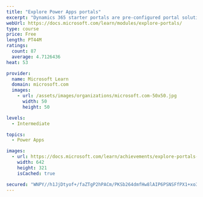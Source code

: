 ```yaml
---
title: "Explore Power Apps portals"
excerpt: "Dynamics 365 starter portals are pre-configured portal solutions that are available to help accelerate deployment. Typical portal projects will have unique requirements, but a starter portal provides an environment that is immediately suitable for specific scenarios and audiences."
webUrl: https://docs.microsoft.com/learn/modules/explore-portals/
type: course
price: Free
length: PT44M
ratings:
  count: 87
  average: 4.7126436
heat: 53

provider:
  name: Microsoft Learn
  domain: microsoft.com
  images:
    - url: /assets/images/organizations/microsoft.com-50x50.jpg
      width: 50
      height: 50

levels:
  - Intermediate

topics:
  - Power Apps

images:
  - url: https://docs.microsoft.com/learn/achievements/explore-portals-social.png
    width: 642
    height: 321
    isCached: true

secured: "WNPY//h1JjDtyof+/faZTgP2hPACm/PKSb264dmfHw8lAIP6PSNSFfPX1+xo3lBfGpI41VtzmO+H6aBV0yGRi+qPkHokKL/Bn3W9rASB5pypSvtKLhgFoyPAkpy1ltBHvtIknl2eWrS/7zlbTou6GtpPATQxLwCOG9RtAXyobqyk12IMsCRvLiJXThnbVt5Lra21f2/yx0hiRq1XrlEprJOhhi8v8ctTb8DzU892JuF3fSjf4vgsdIukEk98Pw+gZm3PIEwVVIq7jLtVVBTg25kYxTXu3+167P/UVd1WDCMumt2Oduth/VlEv4oGjVmS1wQWzT/vtdkBn9m+2BObGGQ90C5BKvM0pYoYzfvLhpEwMh+/Ny3Uj1YGVub8iAS6/RCm146D2Qm4bxoC5Dd/fA==;BHMdf9+I82EuzFJzh39CHw=="
---
```


